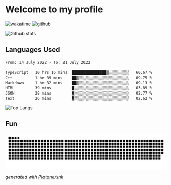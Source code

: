 # Welcome to my profile

[![wakatime](https://wakatime.com/badge/user/82c377cd-a54c-404c-b7df-177b313ca539.svg)](https://wakatime.com/@82c377cd-a54c-404c-b7df-177b313ca539)
[![github](https://img.shields.io/github/followers/xinthose?logo=github&style=plastic)](https://github.com/alanhamlett?tab=followers)

![Github stats](https://github-readme-stats.vercel.app/api?username=xinthose&show_icons=true&theme=radical&count_private=true)

## Languages Used

<!--START_SECTION:waka-->

```text
From: 14 July 2022 - To: 21 July 2022

TypeScript   10 hrs 16 mins  ███████████████▒░░░░░░░░░   60.67 %
C++          1 hr 39 mins    ██▒░░░░░░░░░░░░░░░░░░░░░░   09.75 %
Markdown     1 hr 32 mins    ██▒░░░░░░░░░░░░░░░░░░░░░░   09.13 %
HTML         39 mins         █░░░░░░░░░░░░░░░░░░░░░░░░   03.89 %
JSON         28 mins         ▓░░░░░░░░░░░░░░░░░░░░░░░░   02.77 %
Text         26 mins         ▓░░░░░░░░░░░░░░░░░░░░░░░░   02.62 %
```

<!--END_SECTION:waka-->

![Top Langs](https://github-readme-stats.vercel.app/api/top-langs/?username=xinthose)

## Fun
![github contribution grid snake animation](https://raw.githubusercontent.com/xinthose/xinthose/output/github-contribution-grid-snake.svg)

_generated with [Platane/snk](https://github.com/Platane/snk)_
